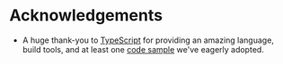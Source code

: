 # Acknowledgements

* A huge thank-you to [TypeScript](www.typescriptlang.org/) for providing an amazing language, build tools, and at least one [code sample](./src/utilities/apply-mixins.ts) we've eagerly adopted.